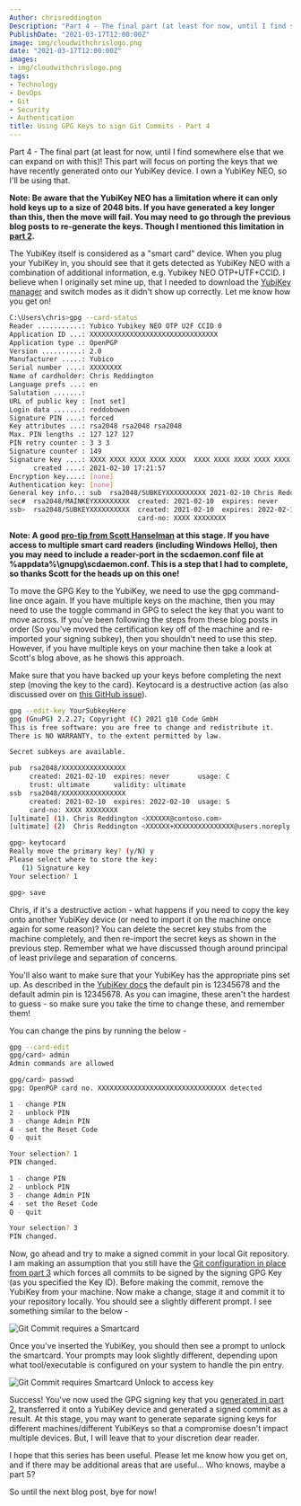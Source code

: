 ```yaml
---
Author: chrisreddington
Description: "Part 4 - The final part (at least for now, until I find somewhere else that we can expand on with this)! This part will focus on porting the keys that we have recently generated onto our YubiKey device. I own a YubiKey NEO, so i'll be using that."
PublishDate: "2021-03-17T12:00:00Z"
image: img/cloudwithchrislogo.png
date: "2021-03-17T12:00:00Z"
images:
- img/cloudwithchrislogo.png
tags:
- Technology
- DevOps
- Git
- Security
- Authentication
title: Using GPG Keys to sign Git Commits - Part 4
---
```

Part 4 - The final part (at least for now, until I find somewhere else that we can expand on with this)! This part will focus on porting the keys that we have recently generated onto our YubiKey device. I own a YubiKey NEO, so I'll be using that.

**Note: Be aware that the YubiKey NEO has a limitation where it can only hold keys up to a size of 2048 bits. If you have generated a key longer than this, then the move will fail. You may need to go through the previous blog posts to re-generate the keys. Though I mentioned this limitation in [part 2](./blog/gpg-git-part-2).**

The YubiKey itself is considered as a "smart card" device. When you plug your YubiKey in, you should see that it gets detected as YubiKey NEO with a combination of additional information, e.g. Yubikey NEO OTP+UTF+CCID. I believe when I originally set mine up, that I needed to download the [YubiKey manager](https://developers.yubico.com/yubikey-manager-qt/) and switch modes as it didn't show up correctly. Let me know how you get on!

```bash
C:\Users\chris>gpg --card-status
Reader ...........: Yubico Yubikey NEO OTP U2F CCID 0
Application ID ...: XXXXXXXXXXXXXXXXXXXXXXXXXXXXXXXX
Application type .: OpenPGP
Version ..........: 2.0
Manufacturer .....: Yubico
Serial number ....: XXXXXXXX
Name of cardholder: Chris Reddington
Language prefs ...: en
Salutation .......:
URL of public key : [not set]
Login data .......: reddobowen
Signature PIN ....: forced
Key attributes ...: rsa2048 rsa2048 rsa2048
Max. PIN lengths .: 127 127 127
PIN retry counter : 3 3 3
Signature counter : 149
Signature key ....: XXXX XXXX XXXX XXXX XXXX  XXXX XXXX XXXX XXXX XXXX
      created ....: 2021-02-10 17:21:57
Encryption key....: [none]
Authentication key: [none]
General key info..: sub  rsa2048/SUBKEYXXXXXXXXXX 2021-02-10 Chris Reddington <XXXXXX@contoso.com>
sec#  rsa2048/MAINKEYXXXXXXXXX  created: 2021-02-10  expires: never
ssb>  rsa2048/SUBKEYXXXXXXXXXX  created: 2021-02-10  expires: 2022-02-10
                                card-no: XXXX XXXXXXXX
```

**Note: A good [pro-tip from Scott Hanselman](https://www.hanselman.com/blog/how-to-setup-signed-git-commits-with-a-yubikey-neo-and-gpg-and-keybase-on-windows) at this stage. If you have access to multiple smart card readers (including Windows Hello), then you may need to include a reader-port in the scdaemon.conf file at %appdata%\gnupg\scdaemon.conf. This is a step that I had to complete, so thanks Scott for the heads up on this one!**

To move the GPG Key to the YubiKey, we need to use the gpg command-line once again. If you have multiple keys on the machine, then you may need to use the toggle command in GPG to select the key that you want to move across. If you've been following the steps from these blog posts in order (So you've moved the certification key off of the machine and re-imported your signing subkey), then you shouldn't need to use this step. However, if you have multiple keys on your machine then take a look at Scott's blog above, as he shows this approach.

Make sure that you have backed up your keys before completing the next step (moving the key to the card). Keytocard is a destructive action (as also discussed over on [this GitHub issue](https://github.com/drduh/YubiKey-Guide/issues/19)).

```bash
gpg --edit-key YourSubkeyHere
gpg (GnuPG) 2.2.27; Copyright (C) 2021 g10 Code GmbH
This is free software: you are free to change and redistribute it.
There is NO WARRANTY, to the extent permitted by law.

Secret subkeys are available.

pub  rsa2048/XXXXXXXXXXXXXXXX
     created: 2021-02-10  expires: never       usage: C
     trust: ultimate      validity: ultimate
ssb  rsa2048/XXXXXXXXXXXXXXXX
     created: 2021-02-10  expires: 2022-02-10  usage: S
     card-no: XXXX XXXXXXXX
[ultimate] (1). Chris Reddington <XXXXXX@contoso.com>
[ultimate] (2)  Chris Reddington <XXXXXX+XXXXXXXXXXXXXXX@users.noreply.github.com>

gpg> keytocard
Really move the primary key? (y/N) y
Please select where to store the key:
   (1) Signature key
Your selection? 1

gpg> save
```

Chris, if it's a destructive action - what happens if you need to copy the key onto another YubiKey device (or need to import it on the machine once again for some reason)? You can delete the secret key stubs from the machine completely, and then re-import the secret keys as shown in the previous step. Remember what we have discussed though around principal of least privilege and separation of concerns.

You'll also want to make sure that your YubiKey has the appropriate pins set up. As described in the [YubiKey docs](https://developers.yubico.com/PIV/Introduction/YubiKey_and_PIV.html#:~:text=Technical%20details%20about%20the%20YubiKey,default%20PUK%20code%20is%2012345678.) the default pin is 12345678 and the default admin pin is 12345678. As you can imagine, these aren't the hardest to guess - so make sure you take the time to change these, and remember them!

You can change the pins by running the below -

```bash
gpg --card-edit
gpg/card> admin
Admin commands are allowed

gpg/card> passwd
gpg: OpenPGP card no. XXXXXXXXXXXXXXXXXXXXXXXXXXXXXXXX detected

1 - change PIN
2 - unblock PIN
3 - change Admin PIN
4 - set the Reset Code
Q - quit

Your selection? 1
PIN changed.

1 - change PIN
2 - unblock PIN
3 - change Admin PIN
4 - set the Reset Code
Q - quit

Your selection? 3
PIN changed.
```

Now, go ahead and try to make a signed commit in your local Git repository. I am making an assumption that you still have the [Git configuration in place from part 3](./blog/gpg-git-part-3) which forces all commits to be signed by the signing GPG Key (as you specified the Key ID). Before making the commit, remove the YubiKey from your machine. Now make a change, stage it and commit it to your repository locally. You should see a slightly different prompt. I see something similar to the below -

![Git Commit requires a Smartcard](/img/blog/gpg-git-part-4/card-prompt.jpg)

Once you've inserted the YubiKey, you should then see a prompt to unlock the smartcard. Your prompts may look slightly different, depending upon what tool/executable is configured on your system to handle the pin entry.

![Git Commit requires Smartcard Unlock to access key](/img/blog/gpg-git-part-4/card-unlock.jpg)

Success! You've now used the GPG signing key that you [generated in part 2](./blog/gpg-git-part-2), transferred it onto a YubiKey device and generated a signed commit as a result. At this stage, you may want to generate separate signing keys for different machines/different YubiKeys so that a compromise doesn't impact multiple devices. But, I will leave that to your discretion dear reader.

I hope that this series has been useful. Please let me know how you get on, and if there may be additional areas that are useful... Who knows, maybe a part 5?

So until the next blog post, bye for now!